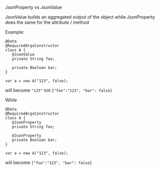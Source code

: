 JsonProperty vs JsonValue

JsonValue builds an aggregated output of the object while JsonProperty does the same for the attribute / method

Example:
```
@Data
@RequiredArgsConstructor
class A {
   @JsonValue
   private String foo;
   
   private Boolean bar;
}

var a = new A("123", false);
```

will become ```"123"``` not ```{"foo":"123", "bar": false}```


While 


```
@Data
@RequiredArgsConstructor
class A {
   @JsonProperty
   private String foo;
   
   @JsonProperty
   private Boolean bar;
}

var a = new A("123", false);
```

will become ```{"foo":"123", "bar": false}```
